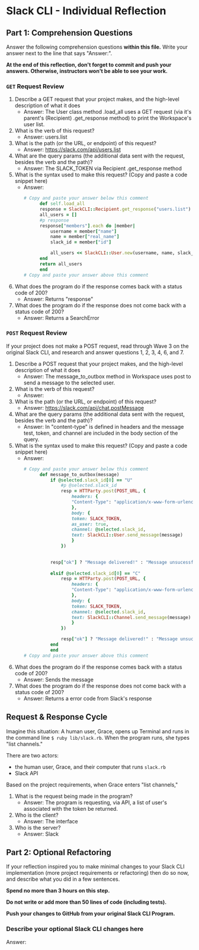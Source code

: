 # Slack CLI - Individual Reflection

## Part 1: Comprehension Questions

Answer the following comprehension questions **within this file.** Write your answer next to the line that says "Answer:".

**At the end of this reflection, don't forget to commit and push your answers. Otherwise, instructors won't be able to see your work.**

### `GET` Request Review

1. Describe a GET request that your project makes, and the high-level description of what it does
    - Answer: The User class method .load_all uses a GET request (via it's parent's (Recipient) .get_response method) to print the Workspace's user list.
1. What is the verb of this request?
    - Answer: users.list
1. What is the path (or the URL, or endpoint) of this request?
    - Answer: https://slack.com/api/users.list
1. What are the query params (the additional data sent with the request, besides the verb and the path)?
    - Answer: The SLACK_TOKEN via Recipient .get_response method
1. What is the syntax used to make this request? (Copy and paste a code snippet here)
    - Answer:
      ```ruby
      # Copy and paste your answer below this comment
            def self.load_all 
            response = SlackCLI::Recipient.get_response("users.list")
            all_users = []
            #p response
            response["members"].each do |member|
                username = member["name"]
                name = member["real_name"]
                slack_id = member["id"]

                all_users << SlackCLI::User.new(username, name, slack_id)
            end
            return all_users
            end
      # Copy and paste your answer above this comment
      ```
1. What does the program do if the response comes back with a status code of 200?
    - Answer: Returns "response"
1. What does the program do if the response does not come back with a status code of 200?
    - Answer: Returns a SearchError

### `POST` Request Review

If your project does not make a POST request, read through Wave 3 on the original Slack CLI, and research and answer questions 1, 2, 3, 4, 6, and 7.

1. Describe a POST request that your project makes, and the high-level description of what it does
    - Answer: The message_to_outbox method in Workspace uses post to send a message to the selected user.
1. What is the verb of this request?
    - Answer:
1. What is the path (or the URL, or endpoint) of this request?
    - Answer: https://slack.com/api/chat.postMessage
1. What are the query params (the additional data sent with the request, besides the verb and the path)?
    - Answer: In "content-type" is defined in headers and the message test, token, and channel are included in the body section of the query.
1. What is the syntax used to make this request? (Copy and paste a code snippet here)
    - Answer:
      ```ruby
      # Copy and paste your answer below this comment
            def message_to_outbox(message)
                if @selected.slack_id[0] == "U"
                    #p @selected.slack_id
                    resp = HTTParty.post(POST_URL, {
                        headers: {
                        "Content-Type": "application/x-www-form-urlencoded"
                        },
                        body: {
                        token: SLACK_TOKEN,
                        as_user: true,
                        channel: @selected.slack_id,
                        text: SlackCLI::User.send_message(message)
                        }
                    })

                    
                resp["ok"] ? "Message delivered!" : "Message unsucessful: #{response["error"]}"
                
                elsif @selected.slack_id[0] == "C"
                    resp = HTTParty.post(POST_URL, {
                        headers: {
                        "Content-Type": "application/x-www-form-urlencoded"
                        },
                        body: {
                        token: SLACK_TOKEN,
                        channel: @selected.slack_id,
                        text: SlackCLI::Channel.send_message(message)
                        }
                    })

                    resp["ok"] ? "Message delivered!" : "Message unsucessful: #{response["error"]}"
                end
                end
      # Copy and paste your answer above this comment
      ```
1. What does the program do if the response comes back with a status code of 200?
    - Answer: Sends the message
1. What does the program do if the response does not come back with a status code of 200?
    - Answer: Returns a error code from Slack's response

## Request & Response Cycle

Imagine this situation: A human user, Grace, opens up Terminal and runs in the command line `$ ruby lib/slack.rb`. When the program runs, she types "list channels."

There are two actors:
  - the human user, Grace, and their computer that runs `slack.rb`
  - Slack API

Based on the project requirements, when Grace enters "list channels,"
1. What is the request being made in the program?
    - Answer: The program is requesting, via API, a list of user's associated with the token be returned.
1. Who is the client?
    - Answer: The interface
1. Who is the server?
    - Answer: Slack

## Part 2: Optional Refactoring

If your reflection inspired you to make minimal changes to your Slack CLI implementation (more project requirements or refactoring) then do so now, and describe what you did in a few sentences.

**Spend no more than 3 hours on this step.**

**Do not write or add more than 50 lines of code (including tests).**

**Push your changes to GitHub from your original Slack CLI Program.**

### Describe your optional Slack CLI changes here

Answer: 
